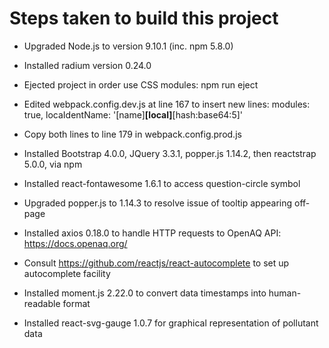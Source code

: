# Steps taken to build this project

* Upgraded Node.js to version 9.10.1 (inc. npm 5.8.0)

* Installed radium version 0.24.0

* Ejected project in order use CSS modules: npm run eject

* Edited webpack.config.dev.js at line 167 to insert new lines:
    modules: true,
    locaIdentName: '[name]__[local]__[hash:base64:5]'

* Copy both lines to line 179 in webpack.config.prod.js

* Installed Bootstrap 4.0.0, JQuery 3.3.1, popper.js 1.14.2, then reactstrap 5.0.0, via npm

* Installed react-fontawesome 1.6.1 to access question-circle symbol

* Upgraded popper.js to 1.14.3 to resolve issue of tooltip appearing off-page

* Installed axios 0.18.0 to handle HTTP requests to OpenAQ API: <https://docs.openaq.org/>

* Consult <https://github.com/reactjs/react-autocomplete> to set up autocomplete facility

* Installed moment.js 2.22.0 to convert data timestamps into human-readable format

* Installed react-svg-gauge 1.0.7 for graphical representation of pollutant data